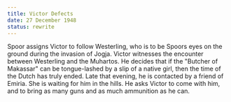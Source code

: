 ```yaml
---
title: Victor Defects
date: 27 December 1948 
status: rewrite
---
```

Spoor assigns Victor to follow Westerling, who is to be Spoors eyes on the ground during the invasion of Jogja. Victor witnesses the encounter between Westerling and the Muhartos. He decides that if the "Butcher of Makassar" can be tongue-lashed by a slip of a native girl, then the time of the Dutch has truly ended. Late that evening, he is contacted by a friend of Emiria. She is waiting for him in the hills. He asks Victor to come with him, and to bring as many guns and as much ammunition as he can. 